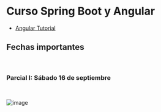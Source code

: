 # Curso Spring  Boot y Angular

 
  - [Angular Tutorial](https://www.tutorialesprogramacionya.com/angularya/index.php?inicio=0)


## Fechas importantes

<br>

### Parcial I: Sábado 16 de septiembre

<br>

![image](https://github.com/crodrigr/webservice-uts-2023-02/assets/31961588/8b843873-c9cf-4e47-977b-6f358d7ff7af)


